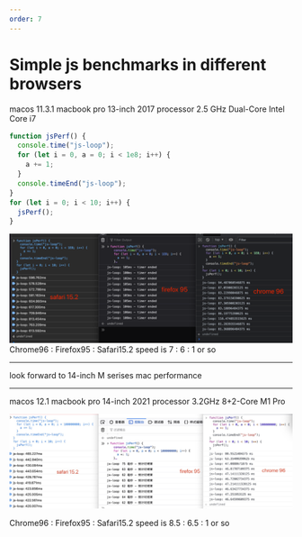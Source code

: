 ```yaml
---
order: 7
---
```


# Simple js benchmarks in different browsers

macos 11.3.1
macbook pro 13-inch 2017
processor 2.5 GHz Dual-Core Intel Core i7

```js
function jsPerf() {
  console.time("js-loop");
  for (let i = 0, a = 0; i < 1e8; i++) {
    a += 1;
  }
  console.timeEnd("js-loop");
}
for (let i = 0; i < 10; i++) {
  jsPerf();
}
```

![image](../assets/images/2021-2-1.png)
Chrome96 : Firefox95 : Safari15.2 speed is 7 : 6 : 1 or so

---

look forward to 14-inch M serises mac performance

---

macos 12.1
macbook pro 14-inch 2021
processor 3.2GHz 8+2-Core M1 Pro

![image](../assets/images/2021-2-2.jpg)

Chrome96 : Firefox95 : Safari15.2 speed is 8.5 : 6.5 : 1 or so
